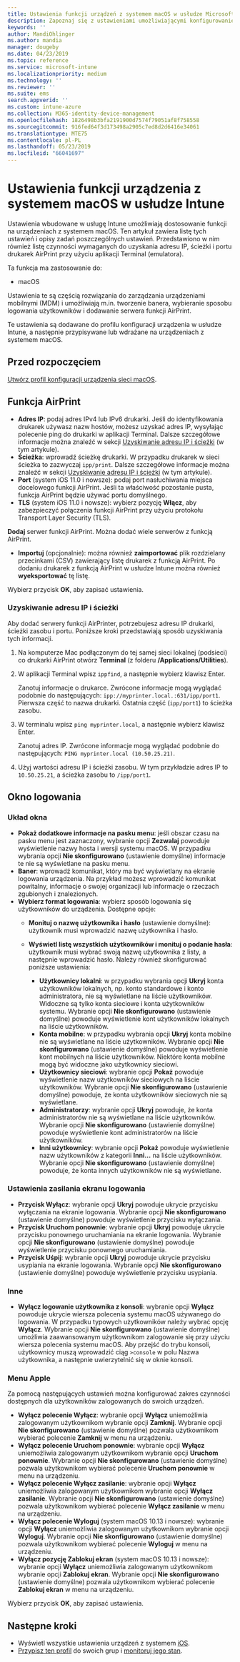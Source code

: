 ```yaml
---
title: Ustawienia funkcji urządzeń z systemem macOS w usłudze Microsoft Intune — Azure | Microsoft Docs
description: Zapoznaj się z ustawieniami umożliwiającymi konfigurowanie urządzeń z systemem macOS pod kątem obsługi funkcji AirPrint i dostosowywanie okna logowania w celu wyświetlania lub ukrywania przycisków zasilania w usłudze Microsoft Intune. Zapoznaj się również z krokami wymaganymi do pobrania ustawień adresu IP, ścieżki i portu serwera funkcji AirPrint w sieci. Te ustawienia zastosowane w profilu konfiguracji urządzenia umożliwiają skonfigurowanie funkcji urządzeń z systemem macOS.
keywords: ''
author: MandiOhlinger
ms.author: mandia
manager: dougeby
ms.date: 04/23/2019
ms.topic: reference
ms.service: microsoft-intune
ms.localizationpriority: medium
ms.technology: ''
ms.reviewer: ''
ms.suite: ems
search.appverid: ''
ms.custom: intune-azure
ms.collection: M365-identity-device-management
ms.openlocfilehash: 1826498b3bfa2191900d7574f79051af8f758558
ms.sourcegitcommit: 916fed64f3d173498a2905c7ed8d2d6416e34061
ms.translationtype: MTE75
ms.contentlocale: pl-PL
ms.lasthandoff: 05/23/2019
ms.locfileid: "66041697"
---
```

# <a name="macos-device-feature-settings-in-intune"></a>Ustawienia funkcji urządzenia z systemem macOS w usłudze Intune

Ustawienia wbudowane w usługę Intune umożliwiają dostosowanie funkcji na urządzeniach z systemem macOS. Ten artykuł zawiera listę tych ustawień i opisy zadań poszczególnych ustawień. Przedstawiono w nim również listę czynności wymaganych do uzyskania adresu IP, ścieżki i portu drukarek AirPrint przy użyciu aplikacji Terminal (emulatora).

Ta funkcja ma zastosowanie do:

- macOS

Ustawienia te są częścią rozwiązania do zarządzania urządzeniami mobilnymi (MDM) i umożliwiają m.in. tworzenie banera, wybieranie sposobu logowania użytkowników i dodawanie serwera funkcji AirPrint.

Te ustawienia są dodawane do profilu konfiguracji urządzenia w usłudze Intune, a następnie przypisywane lub wdrażane na urządzeniach z systemem macOS.

## <a name="before-you-begin"></a>Przed rozpoczęciem

[Utwórz profil konfiguracji urządzenia sieci macOS](device-features-configure.md).

## <a name="airprint"></a>Funkcja AirPrint

- **Adres IP**: podaj adres IPv4 lub IPv6 drukarki. Jeśli do identyfikowania drukarek używasz nazw hostów, możesz uzyskać adres IP, wysyłając polecenie ping do drukarki w aplikacji Terminal. Dalsze szczegółowe informacje można znaleźć w sekcji [Uzyskiwanie adresu IP i ścieżki](#get-the-ip-address-and-path) (w tym artykule).
- **Ścieżka**: wprowadź ścieżkę drukarki. W przypadku drukarek w sieci ścieżka to zazwyczaj `ipp/print`. Dalsze szczegółowe informacje można znaleźć w sekcji [Uzyskiwanie adresu IP i ścieżki](#get-the-ip-address-and-path) (w tym artykule).
- **Port** (system iOS 11.0 i nowsze): podaj port nasłuchiwania miejsca docelowego funkcji AirPrint. Jeśli ta właściwość pozostanie pusta, funkcja AirPrint będzie używać portu domyślnego.
- **TLS** (system iOS 11.0 i nowsze): wybierz pozycję **Włącz**, aby zabezpieczyć połączenia funkcji AirPrint przy użyciu protokołu Transport Layer Security (TLS).

**Dodaj** serwer funkcji AirPrint. Można dodać wiele serwerów z funkcją AirPrint.

- **Importuj** (opcjonalnie): można również **zaimportować** plik rozdzielany przecinkami (CSV) zawierający listę drukarek z funkcją AirPrint. Po dodaniu drukarek z funkcją AirPrint w usłudze Intune można również **wyeksportować** tę listę.

Wybierz przycisk **OK**, aby zapisać ustawienia.

### <a name="get-the-ip-address-and-path"></a>Uzyskiwanie adresu IP i ścieżki

Aby dodać serwery funkcji AirPrinter, potrzebujesz adresu IP drukarki, ścieżki zasobu i portu. Poniższe kroki przedstawiają sposób uzyskiwania tych informacji.

1. Na komputerze Mac podłączonym do tej samej sieci lokalnej (podsieci) co drukarki AirPrint otwórz **Terminal** (z folderu **/Applications/Utilities**).
2. W aplikacji Terminal wpisz `ippfind`, a następnie wybierz klawisz Enter.

    Zanotuj informacje o drukarce. Zwrócone informacje mogą wyglądać podobnie do następujących: `ipp://myprinter.local.:631/ipp/port1`. Pierwsza część to nazwa drukarki. Ostatnia część (`ipp/port1`) to ścieżka zasobu.

3. W terminalu wpisz `ping myprinter.local`, a następnie wybierz klawisz Enter.

   Zanotuj adres IP. Zwrócone informacje mogą wyglądać podobnie do następujących: `PING myprinter.local (10.50.25.21)`.

4. Użyj wartości adresu IP i ścieżki zasobu. W tym przykładzie adres IP to `10.50.25.21`, a ścieżka zasobu to `/ipp/port1`.

## <a name="login-window"></a>Okno logowania

### <a name="window-layout"></a>Układ okna

- **Pokaż dodatkowe informacje na pasku menu**: jeśli obszar czasu na pasku menu jest zaznaczony, wybranie opcji **Zezwalaj** powoduje wyświetlenie nazwy hosta i wersji systemu macOS. W przypadku wybrania opcji **Nie skonfigurowano** (ustawienie domyślne) informacje te nie są wyświetlane na pasku menu.
- **Baner**: wprowadź komunikat, który ma być wyświetlany na ekranie logowania urządzenia. Na przykład możesz wprowadzić komunikat powitalny, informacje o swojej organizacji lub informacje o rzeczach zgubionych i znalezionych.
- **Wybierz format logowania**: wybierz sposób logowania się użytkowników do urządzenia. Dostępne opcje:
  - **Monituj o nazwę użytkownika i hasło** (ustawienie domyślne): użytkownik musi wprowadzić nazwę użytkownika i hasło.
  - **Wyświetl listę wszystkich użytkowników i monituj o podanie hasła**: użytkownik musi wybrać swoją nazwę użytkownika z listy, a następnie wprowadzić hasło. Należy również skonfigurować poniższe ustawienia:

    - **Użytkownicy lokalni**: w przypadku wybrania opcji **Ukryj** konta użytkowników lokalnych, np. konto standardowe i konto administratora, nie są wyświetlane na liście użytkowników. Widoczne są tylko konta sieciowe i konta użytkowników systemu. Wybranie opcji **Nie skonfigurowano** (ustawienie domyślne) powoduje wyświetlenie kont użytkowników lokalnych na liście użytkowników.
    - **Konta mobilne**: w przypadku wybrania opcji **Ukryj** konta mobilne nie są wyświetlane na liście użytkowników. Wybranie opcji **Nie skonfigurowano** (ustawienie domyślne) powoduje wyświetlenie kont mobilnych na liście użytkowników. Niektóre konta mobilne mogą być widoczne jako użytkownicy sieciowi.
    - **Użytkownicy sieciowi**: wybranie opcji **Pokaż** powoduje wyświetlenie nazw użytkowników sieciowych na liście użytkowników. Wybranie opcji **Nie skonfigurowano** (ustawienie domyślne) powoduje, że konta użytkowników sieciowych nie są wyświetlane.
    - **Administratorzy**: wybranie opcji **Ukryj** powoduje, że konta administratorów nie są wyświetlane na liście użytkowników. Wybranie opcji **Nie skonfigurowano** (ustawienie domyślne) powoduje wyświetlenie kont administratorów na liście użytkowników.
    - **Inni użytkownicy**: wybranie opcji **Pokaż** powoduje wyświetlenie nazw użytkowników z kategorii **Inni...** na liście użytkowników. Wybranie opcji **Nie skonfigurowano** (ustawienie domyślne) powoduje, że konta innych użytkowników nie są wyświetlane.

### <a name="login-screen-power-settings"></a>Ustawienia zasilania ekranu logowania

- **Przycisk Wyłącz**: wybranie opcji **Ukryj** powoduje ukrycie przycisku wyłączania na ekranie logowania. Wybranie opcji **Nie skonfigurowano** (ustawienie domyślne) powoduje wyświetlenie przycisku wyłączania.
- **Przycisk Uruchom ponownie**: wybranie opcji **Ukryj** powoduje ukrycie przycisku ponownego uruchamiania na ekranie logowania. Wybranie opcji **Nie skonfigurowano** (ustawienie domyślne) powoduje wyświetlenie przycisku ponownego uruchamiania.
- **Przycisk Uśpij**: wybranie opcji **Ukryj** powoduje ukrycie przycisku usypiania na ekranie logowania. Wybranie opcji **Nie skonfigurowano** (ustawienie domyślne) powoduje wyświetlenie przycisku usypiania.

### <a name="other"></a>Inne

- **Wyłącz logowanie użytkownika z konsoli**: wybranie opcji **Wyłącz** powoduje ukrycie wiersza polecenia systemu macOS używanego do logowania. W przypadku typowych użytkowników należy wybrać opcję **Wyłącz**. Wybranie opcji **Nie skonfigurowano** (ustawienie domyślne) umożliwia zaawansowanym użytkownikom zalogowanie się przy użyciu wiersza polecenia systemu macOS. Aby przejść do trybu konsoli, użytkownicy muszą wprowadzić ciąg `>console` w polu Nazwa użytkownika, a następnie uwierzytelnić się w oknie konsoli.

### <a name="apple-menu"></a>Menu Apple

Za pomocą następujących ustawień można konfigurować zakres czynności dostępnych dla użytkowników zalogowanych do swoich urządzeń.

- **Wyłącz polecenie Wyłącz**: wybranie opcji **Wyłącz** uniemożliwia zalogowanym użytkownikom wybranie opcji **Zamknij**. Wybranie opcji **Nie skonfigurowano** (ustawienie domyślne) pozwala użytkownikom wybierać polecenie **Zamknij** w menu na urządzeniu.
- **Wyłącz polecenie Uruchom ponownie**: wybranie opcji **Wyłącz** uniemożliwia zalogowanym użytkownikom wybranie opcji **Uruchom ponownie**. Wybranie opcji **Nie skonfigurowano** (ustawienie domyślne) pozwala użytkownikom wybierać polecenie **Uruchom ponownie** w menu na urządzeniu.
- **Wyłącz polecenie Wyłącz zasilanie**: wybranie opcji **Wyłącz** uniemożliwia zalogowanym użytkownikom wybranie opcji **Wyłącz zasilanie**. Wybranie opcji **Nie skonfigurowano** (ustawienie domyślne) pozwala użytkownikom wybierać polecenie **Wyłącz zasilanie** w menu na urządzeniu.
- **Wyłącz polecenie Wyloguj** (system macOS 10.13 i nowsze): wybranie opcji **Wyłącz** uniemożliwia zalogowanym użytkownikom wybranie opcji **Wyloguj**. Wybranie opcji **Nie skonfigurowano** (ustawienie domyślne) pozwala użytkownikom wybierać polecenie **Wyloguj** w menu na urządzeniu.
- **Wyłącz pozycję Zablokuj ekran** (system macOS 10.13 i nowsze): wybranie opcji **Wyłącz** uniemożliwia zalogowanym użytkownikom wybranie opcji **Zablokuj ekran**. Wybranie opcji **Nie skonfigurowano** (ustawienie domyślne) pozwala użytkownikom wybierać polecenie **Zablokuj ekran** w menu na urządzeniu.

Wybierz przycisk **OK**, aby zapisać ustawienia.

## <a name="next-steps"></a>Następne kroki

- Wyświetl wszystkie ustawienia urządzeń z systemem [iOS](ios-device-features-settings.md).
- [Przypisz ten profil](device-profile-assign.md) do swoich grup i [monitoruj jego stan](device-profile-monitor.md).
